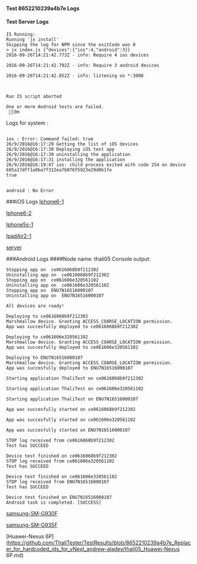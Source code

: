 #### Test 8652210239a4b7e Logs

#### Test Server Logs
```
IS Running:
Running 'jx install'
Skipping the log for NPM since the exitCode was 0
> jx index.js {"devices":{"ios":4,"android":3}}
2016-09-26T14:21:42.773Z - info: Require 4 ios devices

2016-09-26T14:21:42.792Z - info: Require 3 android devices

2016-09-26T14:21:42.852Z - info: listening on *:3000


 
Run IS script aborted
 
One or more Android tests are failed.
 [0m

```


Logs for system : 
```

ios : Error: Command failed: true
26/9/2016@16:17:29 Getting the list of iOS devices 
26/9/2016@16:17:30 Deploying iOS test app 
26/9/2016@16:17:30 uninstalling the application 
26/9/2016@16:17:31 installing the application 
26/9/2016@16:19:47 ios: child process exited with code 254 on device 605a17dff1a0ba7f312ea7b076f5923e29d8b1fe 
true


android : No Error
```
###iOS Logs
[Iphone6-1](https://github.com/ThaliTester/TestResults/blob/8652210239a4b7e_Replacer_for_hardcoded_ids_for_vNext_andrew-aladev/iOS_Iphone6-1.md)

[Iphone6-2](https://github.com/ThaliTester/TestResults/blob/8652210239a4b7e_Replacer_for_hardcoded_ids_for_vNext_andrew-aladev/iOS_Iphone6-2.md)

[Iphone5s-1](https://github.com/ThaliTester/TestResults/blob/8652210239a4b7e_Replacer_for_hardcoded_ids_for_vNext_andrew-aladev/iOS_Iphone5s-1.md)

[IpadAir2-1](https://github.com/ThaliTester/TestResults/blob/8652210239a4b7e_Replacer_for_hardcoded_ids_for_vNext_andrew-aladev/iOS_IpadAir2-1.md)

[server](https://github.com/ThaliTester/TestResults/blob/8652210239a4b7e_Replacer_for_hardcoded_ids_for_vNext_andrew-aladev/iOS_server.md)




###Android Logs
####Node name: thali05
Console output:
```
Stopping app on  ce0616068b9f212302
Uninstalling app on  ce0616068b9f212302
Stopping app on  ce061606e320561102
Uninstalling app on  ce061606e320561102
Stopping app on  ENU7N16516000107
Uninstalling app on  ENU7N16516000107

All devices are ready!

Deploying to ce0616068b9f212302
Marshmallow device. Granting ACCESS_COARSE_LOCATION permission.
App was succesfully deployed to ce0616068b9f212302

Deploying to ce061606e320561102
Marshmallow device. Granting ACCESS_COARSE_LOCATION permission.
App was succesfully deployed to ce061606e320561102

Deploying to ENU7N16516000107
Marshmallow device. Granting ACCESS_COARSE_LOCATION permission.
App was succesfully deployed to ENU7N16516000107

Starting application ThaliTest on ce0616068b9f212302

Starting application ThaliTest on ce061606e320561102

Starting application ThaliTest on ENU7N16516000107

App was succesfully started on ce0616068b9f212302

App was succesfully started on ce061606e320561102

App was succesfully started on ENU7N16516000107

STOP log received from ce0616068b9f212302
Test has SUCCEED

Device test finished on ce0616068b9f212302 
STOP log received from ce061606e320561102
Test has SUCCEED

Device test finished on ce061606e320561102 
STOP log received from ENU7N16516000107
Test has SUCCEED

Device test finished on ENU7N16516000107 
Android task is completed. [SUCCESS]
```
[samsung-SM-G930F](https://github.com/ThaliTester/TestResults/blob/8652210239a4b7e_Replacer_for_hardcoded_ids_for_vNext_andrew-aladev/thali05_samsung-SM-G930F.md)

[samsung-SM-G935F](https://github.com/ThaliTester/TestResults/blob/8652210239a4b7e_Replacer_for_hardcoded_ids_for_vNext_andrew-aladev/thali05_samsung-SM-G935F.md)

[Huawei-Nexus 6P](https://github.com/ThaliTester/TestResults/blob/8652210239a4b7e_Replacer_for_hardcoded_ids_for_vNext_andrew-aladev/thali05_Huawei-Nexus 6P.md)


